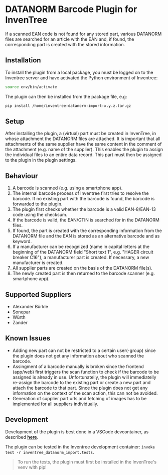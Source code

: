 # DATANORM Barcode Plugin for InvenTree

If a scanned EAN code is not found for any stored part, various DATANORM files are searched for an article with the EAN and, if found, the corresponding part is created with the stored information.

## Installation

To install the plugin from a local package, you must be logged on to the Inventree server and have activated the Python environment of Inventree:

```bash
source env/bin/activate
```

The plugin can then be installed from the package file, e.g:

```bash
pip install /home/inventree-datanorm-import-x.y.z.tar.gz
```

## Setup

After installing the plugin, a (virtual) part must be created in InvenTree, in whose attachment the DATANORM files are attached. It is important that all attachments of the same supplier have the same content in the comment of the attachment (e.g. name of the supplier). This enables the plugin to assign the individual files to an entire data record. This part must then be assigned to the plugin in the plugin settings.

## Behaviour

1. A barcode is scanned (e.g. using a smartphone app).
2. The internal barcode process of Inventree first tries to resolve the barcode. If no existing part with the barcode is found, the barcode is forwarded to the plugin.
3. The plugin first checks whether the barcode is a valid EAN-8/EAN-13 code using the checksum.
4. If the barcode is valid, the EAN/GTIN is searched for in the DATANORM files.
5. If found, the part is created with the corresponding information from the DATANORM file and the EAN is stored as an alternative barcode and as keyword.
6. If a manufacturer can be recognized (name in capital letters at the beginning of the DATANORM field "Short text 1", e.g. "HAGER circuit breaker C16"), a manufacturer part is created. If necessary, a new manufacturer is created.
7. All supplier parts are created on the basis of the DATANORM file(s).
8. The newly created part is then returned to the barcode scanner (e.g. smartphone app).

## Supported Suppliers

- Alexander Bürkle
- Sonepar
- Würth
- Zander

## Known Issues

- Adding new part can not be restricted to a certain user(-group) since the plugin does not get any information about who scanned the barcode.
- Assingment of a barcode manually is broken since the frontend (app/web) first triggers the scan function to check if the barcode to be assigned is already in use. Unfortunatelly, the plugin will immediatelly re-assign the barcode to the existing part or create a new part and attach the barcode to that part. Since the plugin does not get any information on the context of the scan action, this can not be avoided.
- Generation of supplier part urls and fetching of images has to be implemented for all suppliers individually.

## Development

Development of the plugin is best done in a VSCode devcontainer, as described [**here**](https://github.com/inventree/InvenTree/blob/master/docs/docs/develop/devcontainer.md#plugin-development).

The plugin can be tested in the Inventree development container: `invoke test -r inventree_datanorm_import.tests`.

> To run the tests, the plugin must first be installed in the InvenTree's venv with pip!
